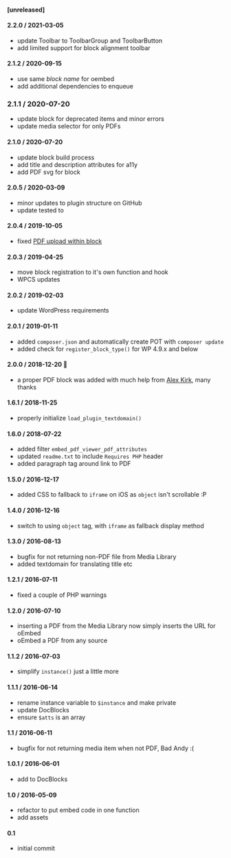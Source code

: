#### [unreleased]

#### 2.2.0 / 2021-03-05
* update Toolbar to ToolbarGroup and ToolbarButton
* add limited support for block alignment toolbar

#### 2.1.2 / 2020-09-15
* use same _block name_ for oembed
* add additional dependencies to enqueue

### 2.1.1 / 2020-07-20
* update block for deprecated items and minor errors
* update media selector for only PDFs

#### 2.1.0 / 2020-07-20
* update block build process
* add title and description attributes for a11y
* add PDF svg for block

#### 2.0.5 / 2020-03-09
* minor updates to plugin structure on GitHub
* update tested to

#### 2.0.4 / 2019-10-05
* fixed [PDF upload within block](https://wordpress.org/support/topic/uploading-from-within-block-doesnt-work/)

#### 2.0.3 / 2019-04-25
* move block registration to it's own function and hook
* WPCS updates

#### 2.0.2 / 2019-02-03
* update WordPress requirements

#### 2.0.1 / 2019-01-11
* added `composer.json` and automatically create POT with `composer update`
* added check for `register_block_type()` for WP 4.9.x and below

#### 2.0.0 / 2018-12-20 🎂
* a proper PDF block was added with much help from [Alex Kirk](https://github.com/akirk), many thanks

#### 1.6.1 / 2018-11-25
* properly initialize `load_plugin_textdomain()`

#### 1.6.0 / 2018-07-22
* added filter `embed_pdf_viewer_pdf_attributes`
* updated `readme.txt` to include `Requires PHP` header
* added paragraph tag around link to PDF

#### 1.5.0 / 2016-12-17
* added CSS to fallback to `iframe` on iOS as `object` isn't scrollable :P

#### 1.4.0 / 2016-12-16
* switch to using `object` tag, with `iframe` as fallback display method

#### 1.3.0 / 2016-08-13
* bugfix for not returning non-PDF file from Media Library
* added textdomain for translating title etc

#### 1.2.1 / 2016-07-11
* fixed a couple of PHP warnings

#### 1.2.0 / 2016-07-10
* inserting a PDF from the Media Library now simply inserts the URL for oEmbed
* oEmbed a PDF from any source

#### 1.1.2 / 2016-07-03
* simplify `instance()` just a little more

#### 1.1.1 / 2016-06-14
* rename instance variable to `$instance` and make private
* update DocBlocks
* ensure `$atts` is an array

#### 1.1 / 2016-06-11
* bugfix for not returning media item when not PDF, Bad Andy :(

#### 1.0.1 / 2016-06-01
* add to DocBlocks

#### 1.0 / 2016-05-09
* refactor to put embed code in one function
* add assets

#### 0.1
* initial commit
